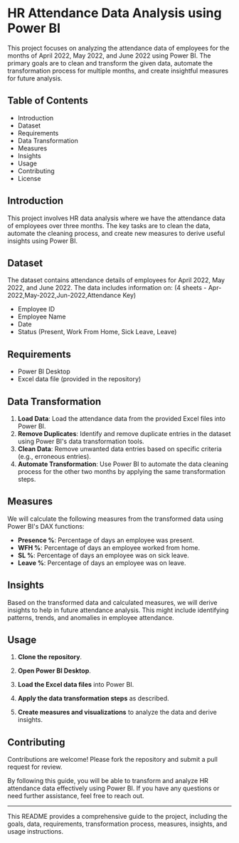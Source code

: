 # HR Attendance Data Analysis using Power BI

This project focuses on analyzing the attendance data of employees for the months of April 2022, May 2022, and June 2022 using Power BI. The primary goals are to clean and transform the given data, automate the transformation process for multiple months, and create insightful measures for future analysis.

## Table of Contents

- Introduction
- Dataset
- Requirements
- Data Transformation
- Measures
- Insights
- Usage
- Contributing
- License

## Introduction

This project involves HR data analysis where we have the attendance data of employees over three months. The key tasks are to clean the data, automate the cleaning process, and create new measures to derive useful insights using Power BI.

## Dataset

The dataset contains attendance details of employees for April 2022, May 2022, and June 2022. The data includes information on:
(4 sheets - Apr-2022,May-2022,Jun-2022,Attendance Key)
- Employee ID
- Employee Name
- Date
- Status (Present, Work From Home, Sick Leave, Leave)

## Requirements

- Power BI Desktop
- Excel data file (provided in the repository)

## Data Transformation

1. **Load Data**: Load the attendance data from the provided Excel files into Power BI.
2. **Remove Duplicates**: Identify and remove duplicate entries in the dataset using Power BI's data transformation tools.
3. **Clean Data**: Remove unwanted data entries based on specific criteria (e.g., erroneous entries).
4. **Automate Transformation**: Use Power BI to automate the data cleaning process for the other two months by applying the same transformation steps.

## Measures

We will calculate the following measures from the transformed data using Power BI's DAX functions:

- **Presence %**: Percentage of days an employee was present.
- **WFH %**: Percentage of days an employee worked from home.
- **SL %**: Percentage of days an employee was on sick leave.
- **Leave %**: Percentage of days an employee was on leave.

## Insights

Based on the transformed data and calculated measures, we will derive insights to help in future attendance analysis. This might include identifying patterns, trends, and anomalies in employee attendance.

## Usage

1. **Clone the repository**.

2. **Open Power BI Desktop**.

3. **Load the Excel data files** into Power BI.

4. **Apply the data transformation steps** as described.

5. **Create measures and visualizations** to analyze the data and derive insights.

## Contributing

Contributions are welcome! Please fork the repository and submit a pull request for review.


By following this guide, you will be able to transform and analyze HR attendance data effectively using Power BI. If you have any questions or need further assistance, feel free to reach out.

---

This README provides a comprehensive guide to the project, including the goals, data, requirements, transformation process, measures, insights, and usage instructions.
